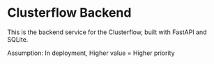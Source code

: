 # Clusterflow Backend

This is the backend service for the Clusterflow, built with FastAPI and SQLite.

Assumption:
In deployment, Higher value = Higher priority